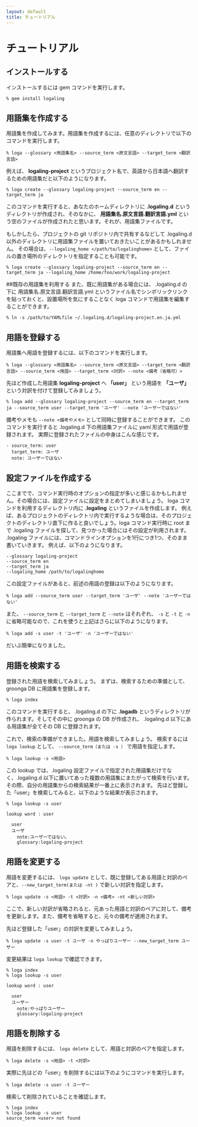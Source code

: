 ```yaml
---
layout: default
title: チュートリアル
---
```


# チュートリアル

## インストールする

インストールするには gem コマンドを実行します。

    % gem install logaling


## 用語集を作成する

用語集を作成してみます。用語集を作成するには、任意のディレクトリで以下のコマンドを実行します。

    % loga --glossary <用語集名> --source_term <原文言語> --target_term <翻訳言語>

例えば、 **logaling-project** というプロジェクト名で、英語から日本語へ翻訳するための用語集だと以下のようになります。

    % loga create --glossary logaling-project --source_term en --target_term ja

このコマンドを実行すると、あなたのホームディレクトリに **.logaling.d** というディレクトリが作成され、そのなかに、 **用語集名.原文言語.翻訳言語.yml** という空のファイルが作成されたと思います。それが、用語集ファイルです。

もしかしたら、プロジェクトの git リポジトリ内で共有するなどして .logaling.d 以外のディレクトリに用語集ファイルを置いておきたいことがあるかもしれません。
その場合は、`--logaling_home </path/to/logalinghome>` として、ファイルの置き場所のディレクトリを指定することも可能です。

    % loga create --glossary logaling-project --source_term en --target_term ja --logaling_home /home/foo/work/logaling-project


##既存の用語集を利用する
また、既に用語集がある場合には、 .logaling.d の下に 用語集名.原文言語.翻訳言語.yml というファイル名でシンボリックリンクを貼っておくと、設置場所を気にすることなく loga コマンドで用語集を編集することができます。

    % ln -s /path/to/YAMLfile ~/.logaling.d/logaling-project.en.ja.yml


## 用語を登録する

用語集へ用語を登録するには、以下のコマンドを実行します。

    % loga --glossary <用語集名> --source_term <原文言語> --target_term <翻訳言語> --source_term <用語> --target_term <対訳> --note <備考（省略可）>

先ほど作成した用語集 **logaling-project** へ **「user」** という用語を **「ユーザ」** という対訳を付けて登録してみましょう。

    % loga add --glossary logaling-project --source_term en --target_term ja --source_term user --target_term 'ユーザ' --note 'ユーザーではない'

備考やメモも `--note <備考やメモ>` として同時に登録することができます。
このコマンドを実行すると .logaling.d 下の用語集ファイルに yaml 形式で用語が登録されます。
実際に登録されたファイルの中身はこんな感じです。

    - source_term: user
      target_term: ユーザ
      note: ユーザーではない



## 設定ファイルを作成する

ここまでで、コマンド実行時のオプションの指定が多いと感じるかもしれません。その場合には、設定ファイルに設定をまとめてしまいましょう。
loga コマンドを利用するディレクトリ内に **.logaling** というファイルを作成します。
例えば、あるプロジェクトのディレクトリ内で実行するような場合は、そのプロジェクトのディレクトリ直下に作ると良いでしょう。loga コマンド実行時に root まで .logaling ファイルを探して、見つかった場合にはその設定が利用されます。
.logaling ファイルには、コマンドラインオプションを1行につき1つ、そのまま書いていきます。
例えば、以下のようになります。

    --glossary logaling-project
    --source_term en
    --target_term ja
    --logaling_home /path/to/logalinghome

この設定ファイルがあると、前述の用語の登録は以下のようになります。

    % loga add --source_term user --target_term 'ユーザ' --note 'ユーザーではない'

また、 `--source_term` と `--target_term` と `--note` はそれぞれ、 `-s` と `-t` と `-n` に省略可能なので、これを使うと上記はさらに以下のようになります。

    % loga add -s user -t 'ユーザ' -n 'ユーザーではない'

だいぶ簡単になりました。


## 用語を検索する

登録された用語を検索してみましょう。
まずは、検索するための準備として、groonga DB に用語集を登録します。

    % loga index

このコマンドを実行すると、 .logaling.d の下に **.logadb** というディレクトリが作られます。そしてその中に groonga の DB が作成され、 .logaling.d 以下にある用語集が全てその DB に登録されます。

これで、検索の準備ができました。用語を検索してみましょう。
検索するには `loga lookup` として、 `--source_term（または -s ）` で用語を指定します。

    % loga lookup -s <用語>

この lookup では、.logaling 設定ファイルで指定された用語集だけでなく、.logaling.d 以下に置いてあった複数の用語集にまたがって検索を行います。その際、自分の用語集からの検索結果が一番上に表示されます。
先ほど登録した「user」を検索してみると、以下のような結果が表示されます。

    % loga lookup -s user
    
    lookup word : user
    
      user
      ユーザ
        note:ユーザーではない。
        glossary:logaling-project


## 用語を変更する

用語を変更するには、 `loga update` として、既に登録してある用語と対訳のペアと、`--new_target_term(または -nt )` で新しい対訳を指定します。

    % loga update -s <用語> -t <対訳> -n <備考> -nt <新しい対訳>

ここで、新しい対訳が省略されると、元あった用語と対訳のペアに対して、備考を更新します。また、備考を省略すると、元々の備考が適用されます。

先ほど登録した「user」の対訳を変更してみましょう。

    % loga update -s user -t ユーザ -n やっぱりユーザー --new_target_term ユーザー 

変更結果は `loga lookup` で確認できます。

    % loga index
    % loga lookup -s user
    
    lookup word : user
    
      user
      ユーザー
        note:やっぱりユーザー
        glossary:logaling-project


## 用語を削除する

用語を削除するには、 `loga delete` として、用語と対訳のペアを指定します。

    % loga delete -s <用語> -t <対訳>

実際に先ほどの「user」を削除するには以下のようにコマンドを実行します。

    % loga delete -s user -t ユーザー

検索して削除されていることを確認します。

    % loga index
    % loga lookup -s user
    source_term <user> not found


